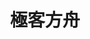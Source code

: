 ---
home: true
icon: home
title: 極客方舟
heroImage: /geekfz.png
heroText: 極客方舟
tagline: 懂進攻，知防守；先正向，後逆向


actions:
  - text: 付费课程
    link: /pay/class/
    type: primary

  - text: 加群提问资源
    link: /pay/group
    type: primary
  
  - text: TSPACEY
    link: https://tspacey.deelmind.com/
    type: primary

  - text: 攻防平台
    link: /pay/platform
    type: primary

  - text: 新手【免费】渗透安全【视频教程】学习👇路线👇
    link: /pay/video
    type: primary

features:
  - title: 安闻全见
    icon: study
    details: 网络安全整体技术体系
    link: /mind/awqj/

  - title: MITRE ATT&CK
    icon: study
    details: APT，真实攻击技术
    link: /mind/attack/

  - title: 平台教学
    icon: study
    details: 学习平台，实验平台教学
    link: /pay/platform

  - title: VLOG
    icon: study
    details: 学习方法，学习思路
    link: /pay/

  - title: 正向开发
    icon: back-stage
    details: 正向开发也会放到黑客编程里面
    link: /program/program/

  - title: 逆向分析
    icon: back-stage
    details: 逆向分析概况，实例
    link: /reverse/

  - title: 渗透安全
    icon: study
    details: 安全实例技术，细节点
    link: /pentest/

  - title: AI安全
    icon: back-stage
    details: AI安全实例，机器学习，深度学习
    link: /ai/

  - title: 直播答疑💯
    icon: back-stage
    details: 直播答疑
    link: /pay/alive

  - title: 网安科普
    icon: news
    details: 与其让他们忽悠你，不如我来告诉你真相
    link: /mind/kepu

  - title: 抵制八股
    icon: news
    details: 抵制八股
    link: /mind/bagu

  - title: 付费课程
    icon: news
    details: 付费课程，付费服务
    link: /pay/class/

  - title: 小白WEB安全入门
    icon: emoji
    details: 推荐新手入门,首先观看
    link: /web/

  - title: SQL注入漏洞
    icon: mysql
    details: 代码审计，关系型，非关系型数据库注入漏洞
    link: /web/sqli/

  - title: XSS漏洞
    icon: variable
    details: 代码审计，跨站脚本攻击(Cross Site Scripting)
    link: /web/xss/

  - title: CSRF漏洞
    icon: generic
    details: 代码审计，跨站请求伪造攻击(Cross Site Request Forgery)
    link: /web/csrf/

  - title: XXE漏洞
    icon: svg
    details: 代码审计，XML外部实体注入(XML External Entity Injection) 
    link: /web/xxe/

  - title: SSRF漏洞
    icon: vssue
    details: 代码审计，服务端请求伪造（Server Side Request Forgery, SSRF）
    link: /web/ssrf/

  - title: 反序列化漏洞
    icon: footnote
    details: 代码审计，PHP,JAVA,Python,Ruby,Nodejs反序列化漏洞
    link: /web/deserialization/

  - title: 其它注入漏洞
    icon: list
    details: 代码审计，命令注入，服务端模板注入，代码注入，路径遍历
    link: /web/inject/

  - title: 权限漏洞
    icon: lock
    details: 代码审计，登录，鉴权，权限控制，访问控制
    link: /web/permission/
  
  - title: 其它漏洞
    icon: more
    details: 代码审计，点击劫持，请求走私，跨域，APP渗透
    link: /web/

  - title: 密码编码
    icon: code
    details: Base系列，Hash系列，Html系列等等，密码编码
    link: /program/encode/

  - title: 路由协议
    icon: router
    details: 路由配置，网络协议
    link: /program/protocal/

  - title: 虚拟机教程
    icon: view
    details: VMWare,VirtualBox等等虚拟机教程
    link: /program/tools/vagrant/

  - title: Vagrant教程
    icon: view
    details: Vagrant,VMWare,VirtualBox等等虚拟机教程
    link: /program/tools/vagrant/

  - title: Burpsuite
    icon: profile
    details: Burpsuite教程
    link: /tools/burpsuite/

  - title: 安全溯源
    icon: news
    details: 信息搜集，威胁情报
    link: /pentest/info/threat

  - title: Shodan信息搜集
    icon: info
    details: 信息搜集，Shodan信息搜集
    link: /tools/shodan/

  - title: 流氓&病毒
    icon: debug
    details: 计算机病毒，流氓软件，恶意代码，为内网渗透准备
    link: /pentest/

  - title: Kali Linux
    icon: linux
    details: Kali Linux 小白入门教程
    link: /tools/kali/

  - title: Metasploit
    icon: linux
    details: Metasploit教程
    link: /tools/metasploit/
  
  - title: Cobalt Strike
    icon: OS
    details: Cobalt Strike教程
    link: /tools/cobaltstrike/

  - title: 内网渗透
    icon: bit
    details: 内网渗透，域渗透
    link: /pentest/

  - title: DDOS攻防
    icon: router
    details: DDOS攻击方法
    link: /pentest/ddos/

  - title: 漏洞复现
    icon: news
    details: CVE漏洞复现
    link: /exps/

  - title: CTF教程
    icon: news
    details: CTF教程
    link: /ctf/

  - title: 靶场教程
    icon: news
    details: 靶场教程
    link: /ctf/

  - title: CVE&SRC
    icon: news
    details: CVE，SRC漏洞挖掘
    link: /cves

  - title: 免杀绕过
    icon: news
    details: 脚本二进制免杀,BYPASS
    link: /pentest/bypass

  - title: 黑客编程
    icon: news
    details: 安全编程，正向开发
    link: /safep

  - title: WEB3.0安全
    icon: news
    details: WEB3.0 DAPP 漏洞
    link: /web3/

  - title: 区块链安全
    icon: news
    details: 智能合约漏洞
    link: /web3/
  
  - title: 逆向 - C/C++语言
    icon: back-stage
    details: C/C++语言,逆向分析前置知识
    link: /program/program/c/

  - title: 小白硬件安全入门
    icon: back-stage
    details: 硬件安全，小白新手入门
    link: /hardware/

  - title: 其它杂项
    icon: news
    details: 其它小知识点会在这里
    link: /mind/awqj/basic

  - title: 论坛内部课程
    icon: news
    details: 群内直播
    link: https://forum.deelmind.com/

  - title: Rust编程开发
    icon: news
    details: 安全开发，逆向分析
    link: /program/program/rust



copyright: false
footer: Copyright © 2023 <a href="https://deelmind.com" target="_blank">極客方舟</a>
---